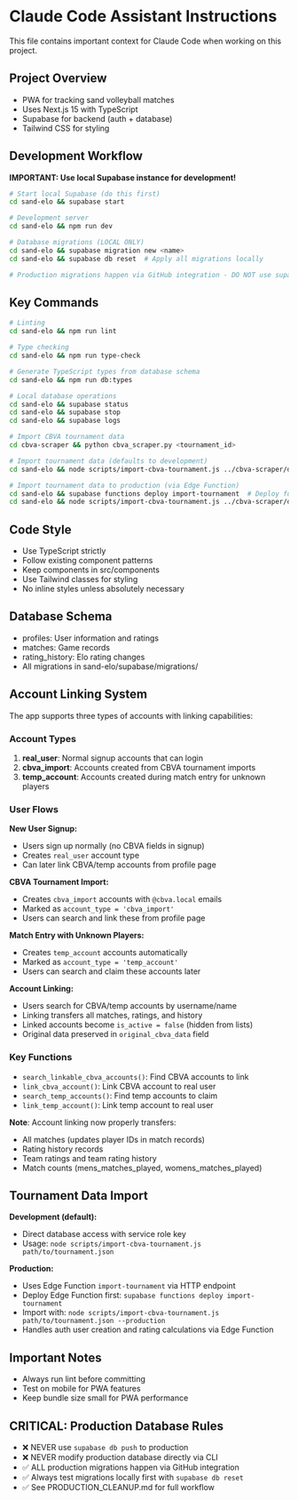 # Claude Code Assistant Instructions

This file contains important context for Claude Code when working on this project.

## Project Overview
- PWA for tracking sand volleyball matches
- Uses Next.js 15 with TypeScript
- Supabase for backend (auth + database)
- Tailwind CSS for styling

## Development Workflow
**IMPORTANT: Use local Supabase instance for development!**

```bash
# Start local Supabase (do this first)
cd sand-elo && supabase start

# Development server
cd sand-elo && npm run dev

# Database migrations (LOCAL ONLY)
cd sand-elo && supabase migration new <name>
cd sand-elo && supabase db reset  # Apply all migrations locally

# Production migrations happen via GitHub integration - DO NOT use supabase db push to production
```

## Key Commands
```bash
# Linting
cd sand-elo && npm run lint

# Type checking
cd sand-elo && npm run type-check

# Generate TypeScript types from database schema
cd sand-elo && npm run db:types

# Local database operations
cd sand-elo && supabase status
cd sand-elo && supabase stop
cd sand-elo && supabase logs

# Import CBVA tournament data
cd cbva-scraper && python cbva_scraper.py <tournament_id>

# Import tournament data (defaults to development)
cd sand-elo && node scripts/import-cbva-tournament.js ../cbva-scraper/data/<tournament_id>/<tournament_id>.json

# Import tournament data to production (via Edge Function)
cd sand-elo && supabase functions deploy import-tournament  # Deploy function first
cd sand-elo && node scripts/import-cbva-tournament.js ../cbva-scraper/data/<tournament_id>/<tournament_id>.json --production
```

## Code Style
- Use TypeScript strictly
- Follow existing component patterns
- Keep components in src/components
- Use Tailwind classes for styling
- No inline styles unless absolutely necessary

## Database Schema
- profiles: User information and ratings
- matches: Game records
- rating_history: Elo rating changes
- All migrations in sand-elo/supabase/migrations/

## Account Linking System
The app supports three types of accounts with linking capabilities:

### Account Types
1. **real_user**: Normal signup accounts that can login
2. **cbva_import**: Accounts created from CBVA tournament imports
3. **temp_account**: Accounts created during match entry for unknown players

### User Flows

**New User Signup:**
- Users sign up normally (no CBVA fields in signup)
- Creates `real_user` account type
- Can later link CBVA/temp accounts from profile page

**CBVA Tournament Import:**
- Creates `cbva_import` accounts with `@cbva.local` emails
- Marked as `account_type = 'cbva_import'`
- Users can search and link these from profile page

**Match Entry with Unknown Players:**
- Creates `temp_account` accounts automatically
- Marked as `account_type = 'temp_account'`  
- Users can search and claim these accounts later

**Account Linking:**
- Users search for CBVA/temp accounts by username/name
- Linking transfers all matches, ratings, and history
- Linked accounts become `is_active = false` (hidden from lists)
- Original data preserved in `original_cbva_data` field

### Key Functions
- `search_linkable_cbva_accounts()`: Find CBVA accounts to link
- `link_cbva_account()`: Link CBVA account to real user
- `search_temp_accounts()`: Find temp accounts to claim  
- `link_temp_account()`: Link temp account to real user

**Note**: Account linking now properly transfers:
- All matches (updates player IDs in match records)
- Rating history records
- Team ratings and team rating history
- Match counts (mens_matches_played, womens_matches_played)

## Tournament Data Import
**Development (default):**
- Direct database access with service role key
- Usage: `node scripts/import-cbva-tournament.js path/to/tournament.json`

**Production:**
- Uses Edge Function `import-tournament` via HTTP endpoint
- Deploy Edge Function first: `supabase functions deploy import-tournament`
- Import with: `node scripts/import-cbva-tournament.js path/to/tournament.json --production`
- Handles auth user creation and rating calculations via Edge Function

## Important Notes
- Always run lint before committing
- Test on mobile for PWA features
- Keep bundle size small for PWA performance

## CRITICAL: Production Database Rules
- ❌ NEVER use `supabase db push` to production
- ❌ NEVER modify production database directly via CLI
- ✅ ALL production migrations happen via GitHub integration
- ✅ Always test migrations locally first with `supabase db reset`
- ✅ See PRODUCTION_CLEANUP.md for full workflow